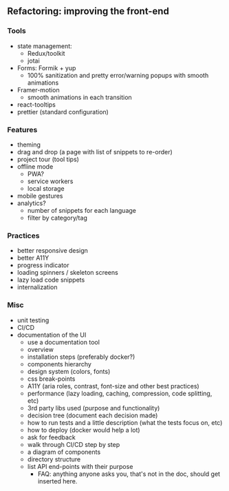## Refactoring: improving the front-end

### Tools

- state management:
  - Redux/toolkit
  - jotai
- Forms: Formik + yup
  - 100% sanitization and pretty error/warning popups with smooth animations
- Framer-motion
  - smooth animations in each transition
- react-tooltips
- prettier (standard configuration)

### Features

- theming
- drag and drop (a page with list of snippets to re-order)
- project tour (tool tips)
- offline mode
  - PWA?
  - service workers
  - local storage
- mobile gestures
- analytics?
  - number of snippets for each language
  - filter by category/tag

### Practices

- better responsive design
- better A11Y
- progress indicator
- loading spinners / skeleton screens
- lazy load code snippets
- internalization

### Misc

- unit testing
- CI/CD
- documentation of the UI
  - use a documentation tool
  - overview
  - installation steps (preferably docker?)
  - components hierarchy
  - design system (colors, fonts)
  - css break-points
  - A11Y (aria roles, contrast, font-size and other best practices)
  - performance (lazy loading, caching, compression, code splitting, etc)
  - 3rd party libs used (purpose and functionality)
  - decision tree (document each decision made)
  - how to run tests and a little description (what the tests focus on, etc)
  - how to deploy (docker would help a lot)
  - ask for feedback
  - walk through CI/CD step by step
  - a diagram of components
  - directory structure
  - list API end-points with their purpose
    - FAQ: anything anyone asks you, that's not in the doc, should get inserted here.